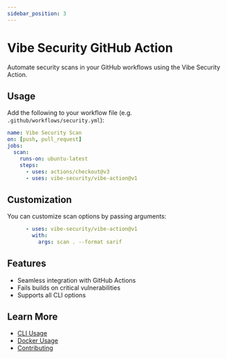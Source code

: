 ```yaml
---
sidebar_position: 3
---
```


# Vibe Security GitHub Action

Automate security scans in your GitHub workflows using the Vibe Security Action.

## Usage
Add the following to your workflow file (e.g. `.github/workflows/security.yml`):

```yaml
name: Vibe Security Scan
on: [push, pull_request]
jobs:
  scan:
    runs-on: ubuntu-latest
    steps:
      - uses: actions/checkout@v3
      - uses: vibe-security/vibe-action@v1
```

## Customization
You can customize scan options by passing arguments:

```yaml
      - uses: vibe-security/vibe-action@v1
        with:
          args: scan . --format sarif
```

## Features
- Seamless integration with GitHub Actions
- Fails builds on critical vulnerabilities
- Supports all CLI options

## Learn More
- [CLI Usage](cli)
- [Docker Usage](docker)
- [Contributing](contributing)
